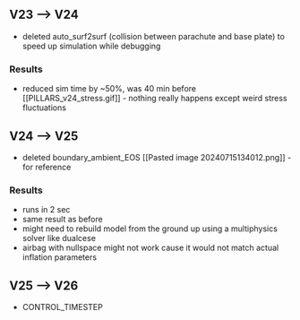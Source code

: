 ## V23 --> V24
- deleted auto_surf2surf (collision between parachute and base plate) to speed up simulation while debugging
### Results
- reduced sim time by ~50%, was 40 min before
[[PILLARS_v24_stress.gif]] - nothing really happens except weird stress fluctuations
## V24 --> V25
- deleted boundary_ambient_EOS
[[Pasted image 20240715134012.png]] - for reference
### Results
- runs in 2 sec
- same result as before
- might need to rebuild model from the ground up using a multiphysics solver like dualcese
- airbag with nullspace might not work cause it would not match actual inflation parameters
## V25 --> V26
- CONTROL_TIMESTEP
 

 

